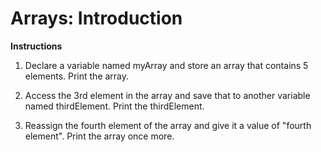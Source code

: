 # Arrays: Introduction

__Instructions__

1. Declare a variable named myArray and store an array that contains 5 elements. Print the array.

2. Access the 3rd element in the array and save that to another variable named thirdElement. Print the thirdElement.

3. Reassign the fourth element of the array and give it a value of "fourth element". Print the array once more.